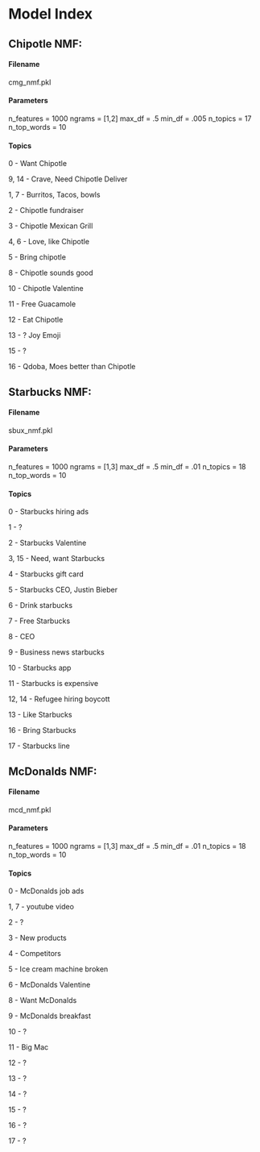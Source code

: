 # Model Index

## Chipotle NMF:

#### Filename

cmg_nmf.pkl

#### Parameters

n_features = 1000
ngrams = [1,2]
max_df = .5
min_df = .005
n_topics = 17
n_top_words = 10

#### Topics

0 - Want Chipotle

9, 14 - Crave, Need Chipotle Deliver

1, 7 - Burritos, Tacos, bowls

2 - Chipotle fundraiser

3 - Chipotle Mexican Grill

4, 6 - Love, like Chipotle

5 - Bring chipotle

8 - Chipotle sounds good

10 - Chipotle Valentine

11 - Free Guacamole

12 - Eat Chipotle

13 - ? Joy Emoji

15 - ?

16 - Qdoba, Moes better than Chipotle


## Starbucks NMF:

#### Filename

sbux_nmf.pkl

#### Parameters

n_features = 1000
ngrams = [1,3]
max_df = .5
min_df = .01
n_topics = 18
n_top_words = 10

#### Topics

0 - Starbucks hiring ads

1 - ?

2 - Starbucks Valentine

3, 15 - Need, want Starbucks

4 - Starbucks gift card

5 - Starbucks CEO, Justin Bieber

6 - Drink starbucks

7 - Free Starbucks

8 - CEO

9 - Business news starbucks

10 - Starbucks app

11 - Starbucks is expensive

12, 14 - Refugee hiring boycott

13 - Like Starbucks

16 - Bring Starbucks

17 - Starbucks line




## McDonalds NMF:

#### Filename

mcd_nmf.pkl

#### Parameters

n_features = 1000
ngrams = [1,3]
max_df = .5
min_df = .01
n_topics = 18
n_top_words = 10

#### Topics

0 - McDonalds job ads

1, 7 - youtube video

2 - ?

3 - New products

4 - Competitors

5 - Ice cream machine broken

6 - McDonalds Valentine

8 - Want McDonalds

9 - McDonalds breakfast

10 - ?

11 - Big Mac

12 - ?

13 - ?

14 - ?

15 - ?

16 - ?

17 - ?
